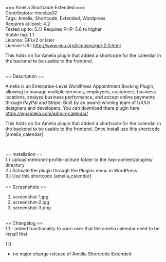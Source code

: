 === Amelia Shortcode Extended === <br/>
Contributors: rincelau02 <br/>
Tags: Amelia, Shortcode, Extended, Wordpress <br/>
Requires at least: 4.2 <br/>
Tested up to: 5.1.1
Requires PHP: 5.6 to higher <br/>
Stable tag: 1.1 <br/>
License: GPLv2 or later <br/>
License URI: http://www.gnu.org/licenses/gpl-2.0.html <br/>

<p>This Adds on for Amelia plugin that added a shortcode for the calendar in the backend to be usable to the frontend.</p>

<br/>
== Description ==<br/>
<p>Amelia is an Enterprise-Level WordPress Appointment Booking Plugin, allowing to manage multiple services, employees, customers, business locations, analyze business performance, and accept online payments through PayPal and Stripe. Built by an award-winning team of UX/UI designers and developers. You can download there plugin here <a target="_blank" href="https://wpamelia.com/admin-calendar/">https://wpamelia.com/admin-calendar/</a></p>
<p>This Adds on for Amelia plugin that added a shortcode for the calendar in the backend to be usable to the frontend. Once install use this shortcode [amelia_calendar]</p>
<br/>

== Installation ==<br/>
1.) Upload metronet-profile-picture folder to the /wp-content/plugins/ directory<br/>
2.) Activate the plugin through the Plugins menu in WordPress<br/>
3.) Use this shortcode [amelia_calendar]<br/>
<br/>
== Screenshots ==<br/>
1. screenshot-1.jpg<br/>
2. screenshot-2.jpg<br/>
3. screenshot-3.png<br/>
<br/>
== Changelog ==<br/>
1.1
- added functionality to warn user that the amelia calendar need to be install first.

1.0 
-  no major change release of Amelia Shortcode Extended